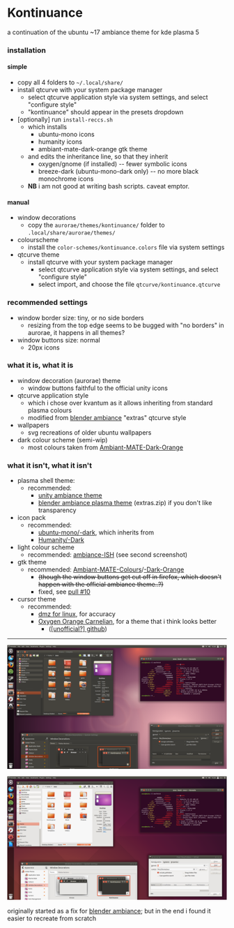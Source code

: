 # Kontinuance

a continuation of the ubuntu ~17 ambiance theme for kde plasma 5

### installation
#### simple
* copy all 4 folders to `~/.local/share/`
* install qtcurve with your system package manager
	* select qtcurve application style via system settings, and select "configure style"
	* "kontinuance" should appear in the presets dropdown
* [optionally] run `install-reccs.sh`
	* which installs
		* ubuntu-mono icons
		* humanity icons
		* ambiant-mate-dark-orange gtk theme
	+ and edits the inheritance line, so that they inherit
		* oxygen/gnome (if installed) -- fewer symbolic icons
		* breeze-dark (ubuntu-mono-dark only) -- no more black monochrome icons
	* **NB** i am not good at writing bash scripts. caveat emptor.
#### manual
* window decorations
	* copy the `aurorae/themes/kontinuance/` folder to `.local/share/aurorae/themes/`
* colourscheme
	* install the `color-schemes/kontinuance.colors` file via system settings
* qtcurve theme
	* install qtcurve with your system package manager
		* select qtcurve application style via system settings, and select "configure style"
		* select import, and choose the file `qtcurve/kontinuance.qtcurve`

### recommended settings
* window border size: tiny, or no side borders
	* resizing from the top edge seems to be bugged with "no borders" in aurorae, it happens in all themes?
* window buttons size: normal
	* 20px icons

### what it is, what it is
* window decoration (aurorae) theme
	* window buttons faithful to the official unity icons
* qtcurve application style
	* which i chose over kvantum as it allows inheriting from standard plasma colours
	* modified from [blender ambiance](https://www.pling.com/p/1136954) "extras" qtcurve style
* wallpapers
	* svg recreations of older ubuntu wallpapers
* dark colour scheme (semi-wip)
	* most colours taken from [Ambiant-MATE-Dark-Orange](https://github.com/lah7/Ambiant-MATE-Colours#installation)

### what it isn't, what it isn't
* plasma shell theme:
	* recommended:
		* [unity ambiance theme](https://www.pling.com/p/998797/)
		* [blender ambiance plasma theme](https://store.kde.org/p/1136954/) (extras.zip) if you don't like transparency
* icon pack
	* recommended:
		* [ubuntu-mono/-dark](https://ubuntu.pkgs.org/18.04/ubuntu-main-amd64/ubuntu-mono_16.10+18.04.20180421.1-0ubuntu1_all.deb.html), which inherits from
		* [Humanity/-Dark](https://ubuntu.pkgs.org/18.04/ubuntu-main-amd64/humanity-icon-theme_0.6.15_all.deb.html)
* light colour scheme
	* recommended: [ambiance-ISH](https://store.kde.org/p/1001434/) (see second screenshot)
* gtk theme
	* recommended: [Ambiant-MATE-Colours](https://github.com/lah7/Ambiant-MATE-Colours)/[-Dark-Orange](https://github.com/lah7/Ambiant-MATE-Colours#installation)
		* ~~(though the window buttons get cut off in firefox, which doesn't happen with the official ambiance theme..?)~~
		* fixed, see [pull #10](https://github.com/lah7/Ambiant-MATE/pull/10)
* cursor theme
	* recommended:
		* [dmz for linux](https://store.kde.org/p/1829660), for accuracy
		* [Oxygen Orange Carnelian](https://www.deviantart.com/lavalon/art/Oxygen-Cursors-76614092), for a theme that i think looks better
			* ([[unofficial?] github](https://github.com/wo2ni/Oxygen-Cursors))

---

![preview image](./.github/preview-1.png)

![preview image - light mode](./.github/preview-2.png)

originally started as a fix for [blender ambiance](https://www.pling.com/p/1136954); but in the end i found it easier to recreate from scratch
